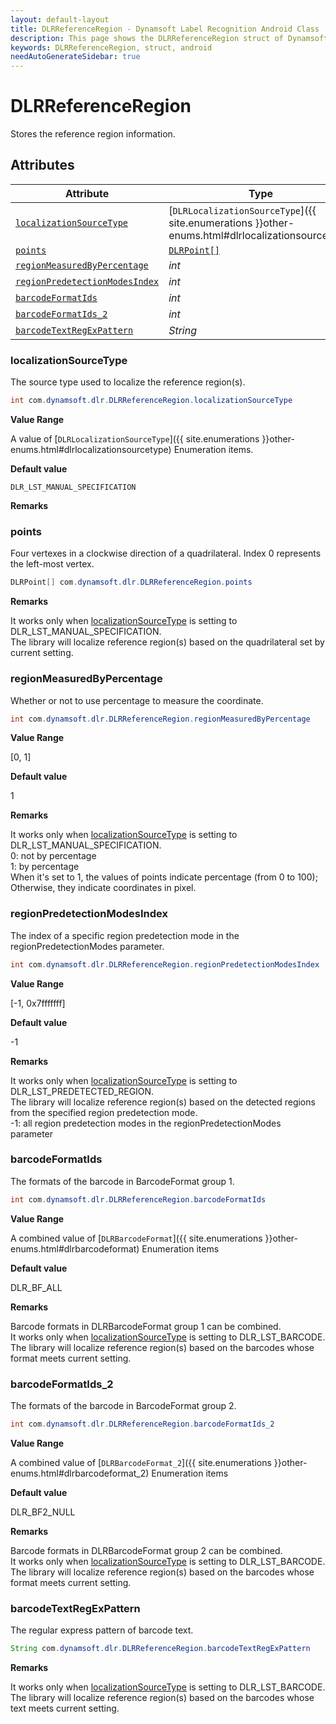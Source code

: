```yaml
---
layout: default-layout
title: DLRReferenceRegion - Dynamsoft Label Recognition Android Class
description: This page shows the DLRReferenceRegion struct of Dynamsoft Label Recognition for Android Language.
keywords: DLRReferenceRegion, struct, android
needAutoGenerateSidebar: true
---
```



# DLRReferenceRegion
Stores the reference region information.  
  

## Attributes
  
| Attribute | Type |
|---------- | ---- |
| [`localizationSourceType`](#localizationsourcetype) | [`DLRLocalizationSourceType`]({{ site.enumerations }}other-enums.html#dlrlocalizationsourcetype) |
| [`points`](#points) | [`DLRPoint[]`](dlr-point.md) |
| [`regionMeasuredByPercentage`](#regionmeasuredbypercentage) | *int* |
| [`regionPredetectionModesIndex`](#regionpredetectionmodesindex) | *int* |
| [`barcodeFormatIds`](#barcodeformatids) | *int* |
| [`barcodeFormatIds_2`](#barcodeformatids_2) | *int* |
| [`barcodeTextRegExPattern`](#barcodetextregexpattern) | *String* |

### localizationSourceType
The source type used to localize the reference region(s).

```java
int com.dynamsoft.dlr.DLRReferenceRegion.localizationSourceType
```

**Value Range**

A value of [`DLRLocalizationSourceType`]({{ site.enumerations }}other-enums.html#dlrlocalizationsourcetype) Enumeration items.

**Default value**

`DLR_LST_MANUAL_SPECIFICATION`

**Remarks**



### points
Four vertexes in a clockwise direction of a quadrilateral. Index 0 represents the left-most vertex. 
```java
DLRPoint[] com.dynamsoft.dlr.DLRReferenceRegion.points
```

**Remarks**

It works only when [localizationSourceType](#localizationsourcetype) is setting to DLR_LST_MANUAL_SPECIFICATION.<br>
    The library will localize reference region(s) based on the quadrilateral set by current setting.<br>

### regionMeasuredByPercentage
Whether or not to use percentage to measure the coordinate.

```java
int com.dynamsoft.dlr.DLRReferenceRegion.regionMeasuredByPercentage
```

**Value Range**

[0, 1]

**Default value**

1

**Remarks**

It works only when [localizationSourceType](#localizationsourcetype) is setting to DLR_LST_MANUAL_SPECIFICATION.<br>
    0: not by percentage<br>
    1: by percentage<br>
    When it's set to 1, the values of points indicate percentage (from 0 to 100); Otherwise, they indicate coordinates in pixel.  


### regionPredetectionModesIndex
The index of a specific region predetection mode in the regionPredetectionModes parameter.

```java
int com.dynamsoft.dlr.DLRReferenceRegion.regionPredetectionModesIndex
```

**Value Range**

[-1, 0x7fffffff]

**Default value**

-1

**Remarks**

It works only when [localizationSourceType](#localizationsourcetype) is setting to DLR_LST_PREDETECTED_REGION.<br>
    The library will localize reference region(s) based on the detected regions from the specified region predetection mode.<br>
    -1: all region predetection modes in the regionPredetectionModes parameter
    

### barcodeFormatIds
The formats of the barcode in BarcodeFormat group 1.

```java
int com.dynamsoft.dlr.DLRReferenceRegion.barcodeFormatIds
```

**Value Range**

A combined value of [`DLRBarcodeFormat`]({{ site.enumerations }}other-enums.html#dlrbarcodeformat) Enumeration items

**Default value**

DLR_BF_ALL

**Remarks**

Barcode formats in DLRBarcodeFormat group 1 can be combined.<br>
    It works only when [localizationSourceType](#localizationsourcetype) is setting to DLR_LST_BARCODE.<br>
    The library will localize reference region(s) based on the barcodes whose format meets current setting.  
    

### barcodeFormatIds_2
The formats of the barcode in BarcodeFormat group 2.

```java
int com.dynamsoft.dlr.DLRReferenceRegion.barcodeFormatIds_2
```

**Value Range**

A combined value of [`DLRBarcodeFormat_2`]({{ site.enumerations }}other-enums.html#dlrbarcodeformat_2) Enumeration items

**Default value**

DLR_BF2_NULL

**Remarks**

Barcode formats in DLRBarcodeFormat group 2 can be combined.<br>
    It works only when [localizationSourceType](#localizationsourcetype) is setting to DLR_LST_BARCODE.<br>
    The library will localize reference region(s) based on the barcodes whose format meets current setting.
    
### barcodeTextRegExPattern
The regular express pattern of barcode text.

```java
String com.dynamsoft.dlr.DLRReferenceRegion.barcodeTextRegExPattern
```

**Remarks**

It works only when [localizationSourceType](#localizationsourcetype) is setting to DLR_LST_BARCODE.<br>
    The library will localize reference region(s) based on the barcodes whose text meets current setting.
